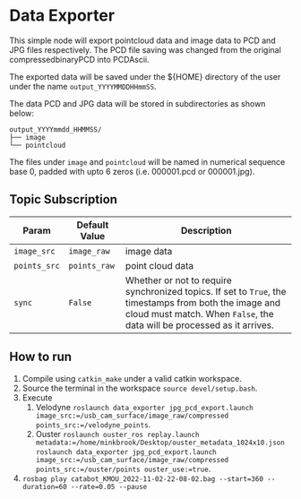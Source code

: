 # Data Exporter

This simple node will export pointcloud data and image data to PCD and JPG files respectively.
The PCD file saving was changed from the original compressedbinaryPCD into PCDAscii.

The exported data will be saved under the ${HOME} directory of the user under the name `output_YYYYMMDDHHmmSS`.
 
 The data PCD and JPG data will be stored in subdirectories as shown below:
 
 ```
 output_YYYYmmdd_HHMMSS/
 ├── image
 └── pointcloud
 ```
 
 The files under `image` and `pointcloud` will be named in numerical sequence base 0, padded with upto 6 zeros (i.e. 000001.pcd or 000001.jpg).
 
 ## Topic Subscription
 |Param|Default Value|Description|
 |---|---|---|
 |`image_src`|`image_raw`|image data|
 |`points_src`|`points_raw`|point cloud data|
 |`sync`|`False`|Whether or not to require synchronized topics. If set to `True`, the timestamps from both the image and cloud must match. When `False`, the data will be processed as it arrives.|
 
 ## How to run
 
 1. Compile using `catkin_make` under a valid catkin workspace.
 2. Source the terminal in the workspace `source devel/setup.bash`.
 3. Execute 
    1. Velodyne `roslaunch data_exporter jpg_pcd_export.launch image_src:=/usb_cam_surface/image_raw/compressed points_src:=/velodyne_points`.
    2. Ouster 
    `roslaunch ouster_ros replay.launch metadata:=/home/minkbrook/Desktop/ouster_metadata_1024x10.json`
    `roslaunch data_exporter jpg_pcd_export.launch image_src:=/usb_cam_surface/image_raw/compressed points_src:=/ouster/points ouster_use:=true`.
4. `rosbag play catabot_KMOU_2022-11-02-22-08-02.bag --start=360 --duration=60 --rate=0.05 --pause`
 
 
 